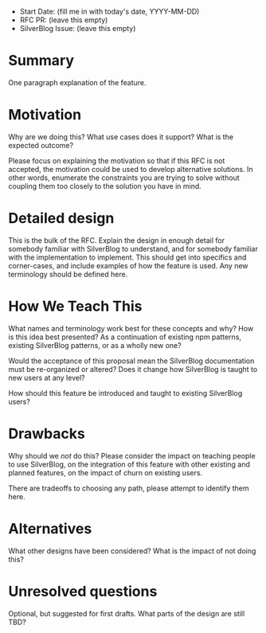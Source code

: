 - Start Date: (fill me in with today's date, YYYY-MM-DD)
- RFC PR: (leave this empty)
- SilverBlog Issue: (leave this empty)

# Summary

One paragraph explanation of the feature.

# Motivation

Why are we doing this? What use cases does it support? What is the expected
outcome?

Please focus on explaining the motivation so that if this RFC is not accepted,
the motivation could be used to develop alternative solutions. In other words,
enumerate the constraints you are trying to solve without coupling them too
closely to the solution you have in mind.

# Detailed design

This is the bulk of the RFC. Explain the design in enough detail for somebody
familiar with SilverBlog to understand, and for somebody familiar with the
implementation to implement. This should get into specifics and corner-cases,
and include examples of how the feature is used. Any new terminology should be
defined here.

# How We Teach This

What names and terminology work best for these concepts and why? How is this
idea best presented? As a continuation of existing npm patterns, existing SilverBlog
patterns, or as a wholly new one?

Would the acceptance of this proposal mean the SilverBlog documentation must be
re-organized or altered? Does it change how SilverBlog is taught to new users
at any level?

How should this feature be introduced and taught to existing SilverBlog users?

# Drawbacks

Why should we *not* do this? Please consider the impact on teaching people to
use SilverBlog, on the integration of this feature with other existing and planned
features, on the impact of churn on existing users.

There are tradeoffs to choosing any path, please attempt to identify them here.

# Alternatives

What other designs have been considered? What is the impact of not doing this?

# Unresolved questions

Optional, but suggested for first drafts. What parts of the design are still
TBD?